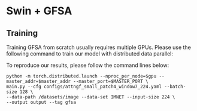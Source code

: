 # Swin + GFSA

## Training

Training GFSA from scratch usually requires multiple GPUs. Please use the following command to train our model with distributed data parallel:

To reproduce our results, please follow the command lines below:

```
python -m torch.distributed.launch --nproc_per_node=$gpu --master_addr=$master_addr --master_port=$MASTER_PORT \
main.py --cfg configs/attngf_small_patch4_window7_224.yaml --batch-size 128 \
--data-path /datasets/image --data-set IMNET --input-size 224 \
--output output --tag gfsa
```